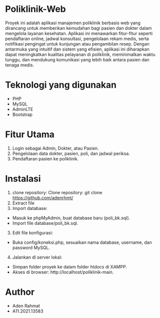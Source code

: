 # Poliklinik-Web
Proyek ini adalah aplikasi manajemen poliklinik berbasis web yang dirancang untuk memberikan kemudahan bagi pasien dan dokter dalam mengelola layanan kesehatan. Aplikasi ini menawarkan fitur-fitur seperti pendaftaran online, jadwal konsultasi, pengelolaan rekam medis, serta notifikasi pengingat untuk kunjungan atau pengambilan resep. Dengan antarmuka yang intuitif dan sistem yang efisien, aplikasi ini diharapkan dapat meningkatkan kualitas pelayanan di poliklinik, meminimalkan waktu tunggu, dan mendukung komunikasi yang lebih baik antara pasien dan tenaga medis.

# Teknologi yang digunakan
- PHP
- MySQL
- AdminLTE
- Bootstrap

# Fitur Utama
1. Login sebagai Admin, Dokter, atau Pasien.
2. Pengelolaan data dokter, pasien, poli, dan jadwal periksa.
3. Pendaftaran pasien ke poliklinik.

# Instalasi
1. clone repository: Clone repository: git clone https://github.com/adenrhmt/
2. Extract file
3. Import database:
- Masuk ke phpMyAdmin, buat database baru (poli_bk.sql).
- Import file database/poli_bk.sql.
3. Edit file konfigurasi:
- Buka config/koneksi.php, sesuaikan nama database, username, dan password MySQL.
4. Jalankan di server lokal:
- Simpan folder proyek ke dalam folder htdocs di XAMPP.
- Akses di browser: http://localhost/poliklinik-main.

# Author
- Aden Rahmat
- A11.2021.13583
